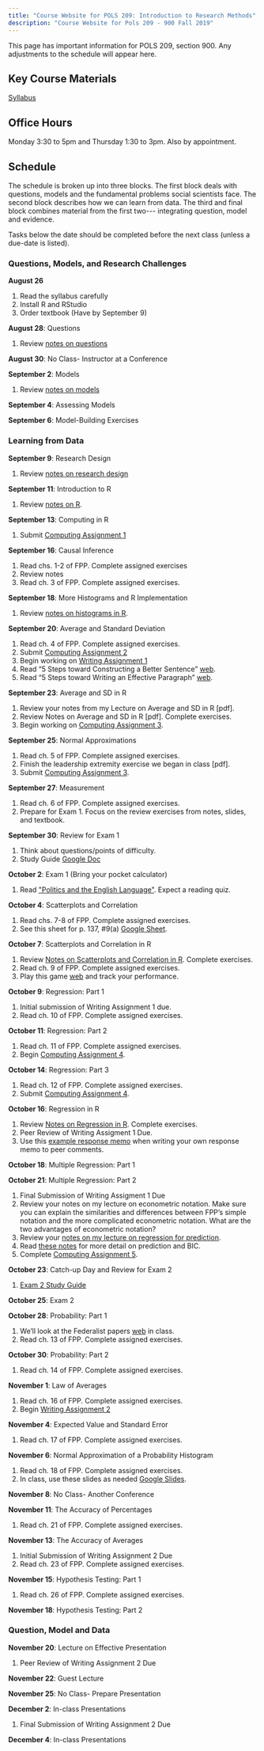 ```yaml
---
title: "Course Website for POLS 209: Introduction to Research Methods"
description: "Course Website for Pols 209 - 900 Fall 2019"
---
```


This page has important information for POLS 209, section 900. Any adjustments to the schedule will appear here.

## Key Course Materials

[Syllabus](pols-209-syllabus.pdf)

## Office Hours
Monday 3:30 to 5pm and Thursday 1:30 to 3pm. Also by appointment.


## Schedule

The schedule is broken up into three blocks.
The first block deals with questions, models and the fundamental problems social scientists face.
The second block describes how we can learn from data.
The third and final block combines material from the first two--- integrating question, model and evidence.

Tasks below the date should be completed before the next class (unless a due-date is listed).

### Questions, Models, and Research Challenges

**August 26**
1. Read the syllabus carefully
2. Install R and RStudio
3. Order textbook (Have by September 9)

**August 28**: Questions
1. Review [notes on questions]()

**August 30**: No Class- Instructor at a Conference

**September 2**: Models
1. Review [notes on models]()

**September 4**: Assessing Models

**September 6**: Model-Building Exercises

### Learning from Data

**September 9**: Research Design
1. Review [notes on research design]()

**September 11**: Introduction to R
1. Review [notes on R]().

**September 13**: Computing in R
1. Submit [Computing Assignment 1](r-assign-01.pdf)

**September 16**: Causal Inference
1. Read chs. 1-2 of FPP. Complete assigned exercises
2. Review notes
3. Read ch. 3 of FPP. Complete assigned exercises.

**September 18**: More Histograms and R Implementation
1. Review [notes on histograms in R]().

**September 20**: Average and Standard Deviation
1. Read ch. 4 of FPP. Complete assigned exercises.
2. Submit [Computing Assignment 2](r-assign-02.pdf)
3. Begin working on [Writing Assignment 1]()
4. Read “5 Steps toward Constructing a Better Sentence” [web](https://eebatou.wordpress.com/2011/09/02/writing-5-steps-toward-constructing-a-better-sentence/).
5. Read “5 Steps toward Writing an Effective Paragraph” [web](https://eebatou.wordpress.com/2007/01/21/5-steps-to-a-writing-an-effective-paragraph/).

**September 23**: Average and SD in R
1. Review your notes from my Lecture on Average and SD in R [pdf].
2. Review Notes on Average and SD in R [pdf]. Complete exercises.
3. Begin working on [Computing Assignment 3](r-assign-03.pdf).

**September 25**: Normal Approximations
1. Read ch. 5 of FPP. Complete assigned exercises.
2. Finish the leadership extremity exercise we began in class [pdf].
3. Submit [Computing Assignment 3](r-assign-03.pdf).

**September 27**: Measurement
1. Read ch. 6 of FPP. Complete assigned exercises.
2. Prepare for Exam 1. Focus on the review exercises from notes, slides, and textbook.

**September 30**: Review for Exam 1
1. Think about questions/points of difficulty.
2. Study Guide [Google Doc](https://docs.google.com/document/d/19WF7hCjFCnCWdCwYDDisxWmMCUmapI4wJdb-rnOdsuo/edit)

**October 2**: Exam 1 (Bring your pocket calculator)
1. Read ["Politics and the English Language"](HonorsOrwellPoliticsEnglishLanguage.pdf). Expect a reading quiz.

**October 4**: Scatterplots and Correlation
1. Read chs. 7-8 of FPP. Complete assigned exercises.
2. See this sheet for p. 137, #9(a) [Google Sheet](https://docs.google.com/spreadsheets/d/1Y2EuRIcbuZk6eu9WWUaNXSWnqJMi9XBXrA27BzqSeKk/edit).

**October 7**: Scatterplots and Correlation in R
1. Review [Notes on Scatterplots and Correlation in R](). Complete exercises.
2. Read ch. 9 of FPP. Complete assigned exercises.
3. Play this game [web](http://www.rossmanchance.com/applets/GuessCorrelation.html) and track your performance.

**October 9**: Regression: Part 1
1. Initial submission of Writing Assignment 1 due.
2. Read ch. 10 of FPP. Complete assigned exercises.

**October 11**: Regression: Part 2
1. Read ch. 11 of FPP. Complete assigned exercises.
2. Begin [Computing Assignment 4](r-assign-04.pdf).

**October 14**: Regression: Part 3
1. Read ch. 12 of FPP. Complete assigned exercises.
2. Submit [Computing Assignment 4](r-assign-04.pdf).

**October 16**: Regression in R
1. Review [Notes on Regression in R](). Complete exercises.
2. Peer Review of Writing Assigment 1 Due.
3. Use this [example response memo]() when writing your own response memo to peer comments.

**October 18**: Multiple Regression: Part 1

**October 21**: Multiple Regression: Part 2
1. Final Submission of Writing Assigment 1 Due
2. Review your notes on my lecture on econometric notation. Make sure you can explain the similarities and differences between FPP’s simple notation and the more complicated econometric notation. What are the two advantages of econometric notation?
3. Review your [notes on my lecture on regression for prediction]().
4. Read [these notes]() for more detail on prediction and BIC.
5. Complete [Computing Assignment 5](r-assign-05.pdf).


**October 23**: Catch-up Day and Review for Exam 2
1. [Exam 2 Study Guide](https://docs.google.com/document/d/1aRe1GgbJhoUTltteX-WPEJb-ImDVXq4FHz4QMuhThBY/edit#heading=h.pu6lyh4jr74b)

**October 25**: Exam 2


**October 28**: Probability: Part 1
1. We’ll look at the Federalist papers [web](http://www.foundingfathers.info/federalistpapers/fedindex.htm) in class.
2. Read ch. 13 of FPP. Complete assigned exercises.

**October 30**: Probability: Part 2
1. Read ch. 14 of FPP. Complete assigned exercises.

**November 1**: Law of Averages
1. Read ch. 16 of FPP. Complete assigned exercises.
2. Begin [Writing Assignment 2]()

**November 4**: Expected Value and Standard Error
1. Read ch. 17 of FPP. Complete assigned exercises.

**November 6**: Normal Approximation of a Probability Histogram
1. Read ch. 18 of FPP. Complete assigned exercises.
2. In class, use these slides as needed [Google Slides](https://docs.google.com/presentation/d/1SOUFFnB3VvILGscV5qOGxJnKJjHIHdbhFzxyB7SEJ8Y/edit#slide=id.g2ac70fc58f_0_9).

**November 8**: No Class- Another Conference

**November 11**: The Accuracy of Percentages
1. Read ch. 21 of FPP. Complete assigned exercises.

**November 13**: The Accuracy of Averages
1. Initial Submission of Writing Assignment 2 Due
2. Read ch. 23 of FPP. Complete assigned exercises.

**November 15**: Hypothesis Testing: Part 1
1. Read ch. 26 of FPP. Complete assigned exercises.

**November 18**: Hypothesis Testing: Part 2

### Question, Model and Data

**November 20**: Lecture on Effective Presentation
1. Peer Review of Writing Assignment 2 Due

**November 22**: Guest Lecture

**November 25**: No Class- Prepare Presentation

**December 2**: In-class Presentations
1. Final Submission of Writing Assignment 2 Due

**December 4**: In-class Presentations
